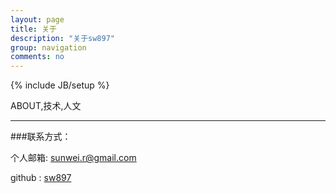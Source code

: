 ```yaml
---
layout: page
title: 关于
description: "关于sw897"
group: navigation
comments: no
---
```

{% include JB/setup %}

ABOUT,技术,人文

---

###联系方式：

个人邮箱: [sunwei.r@gmail.com](mailto:sunwei.r@gmail.com)

github : [sw897](https://github.com/sw897)


